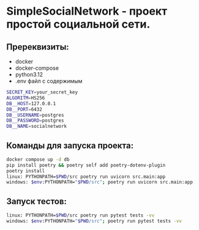 
# SimpleSocialNetwork - проект простой социальной сети.


## Пререквизиты:

- docker
- docker-compose
- python3.12
- .env файл с содержимым


```bash
SECRET_KEY=your_secret_key
ALGORITM=HS256
DB__HOST=127.0.0.1
DB__PORT=6432
DB__USERNAME=postgres
DB__PASSWORD=postgres
DB__NAME=socialnetwork
```
    
## Команды для запуска проекта:
```bash
docker compose up -d db
pip install poetry && poetry self add poetry-dotenv-plugin
poetry install
linux: PYTHONPATH=$PWD/src poetry run uvicorn src.main:app
windows: $env:PYTHONPATH="$PWD/src"; poetry run uvicorn src.main:app
```
## Запуск тестов:
```bash
linux: PYTHONPATH=$PWD/src poetry run pytest tests -vv
windows: $env:PYTHONPATH="$PWD/src"; poetry run pytest tests -vv
```